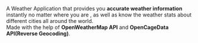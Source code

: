 A Weather Application that provides you <b>accurate weather information</b> instantly no matter where you are , as well as know the weather stats about different cities all around the world.
<br/>Made with the help of <b>OpenWeatherMap API</b> and <b>OpenCageData API(Reverse Geocoding)</b>. 

